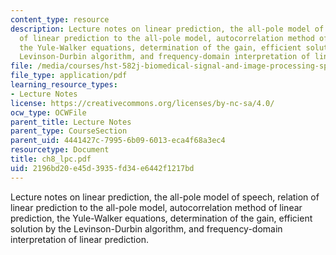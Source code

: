 ```yaml
---
content_type: resource
description: Lecture notes on linear prediction, the all-pole model of speech, relation
  of linear prediction to the all-pole model, autocorrelation method of linear prediction,
  the Yule-Walker equations, determination of the gain, efficient solution by the
  Levinson-Durbin algorithm, and frequency-domain interpretation of linear prediction.
file: /media/courses/hst-582j-biomedical-signal-and-image-processing-spring-2007/2196bd20e45d3935fd34e6442f1217bd_ch8_lpc.pdf
file_type: application/pdf
learning_resource_types:
- Lecture Notes
license: https://creativecommons.org/licenses/by-nc-sa/4.0/
ocw_type: OCWFile
parent_title: Lecture Notes
parent_type: CourseSection
parent_uid: 4441427c-7995-6b09-6013-eca4f68a3ec4
resourcetype: Document
title: ch8_lpc.pdf
uid: 2196bd20-e45d-3935-fd34-e6442f1217bd
---
```

Lecture notes on linear prediction, the all-pole model of speech, relation of linear prediction to the all-pole model, autocorrelation method of linear prediction, the Yule-Walker equations, determination of the gain, efficient solution by the Levinson-Durbin algorithm, and frequency-domain interpretation of linear prediction.